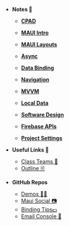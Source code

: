 - **Notes 📓** 
  - [**CPAD**](notes/Lecture1_CPAD.md)
  
  - [**MAUI Intro**](notes/Lecture2_MAUI_Architecture.md)
  
  - [**MAUI Layouts**](notes/Lecture3_MAUILayouts.md)
  
  - [**Async**](notes/Lecture4_Asynchronous_Programming.md)
  
  - [**Data Binding**](notes/Lecture5_DataBinding.md)
  
  - [**Navigation**](notes/Lecture5_Navigation.md)
  
  - [**MVVM**](notes/Lecture7_DesignPatterns_MVVM.md)
  
  - [**Local Data**](notes/Lecture8_SavingData.md)
  
  - [**Software Design**](notes/Lecture9_SoftwareDesign)
  
  - [**Firebase APIs**](notes/Lecture10_Firebase.md)
  
  - [**Project Settings**](notes/Lecture11_Project_Configs.md)
  
    
    
  
- **Useful Links 🔗**
  
  - [Class Teams 💬](https://teams.microsoft.com/l/team/19%3AO6W4FAHaNWqDTgJvw9R34xKNKoRiwL3EP1GEdig7ATk1%40thread.tacv2/conversations?groupId=d427b10f-cfd1-4e14-ad02-c727ffe38b15&tenantId=22c202c2-382c-447b-a023-d0a866d1d426)
  - [Outline 🗎](https://john-abbott-college.github.io/6A6-Notes/files//WINTER_2025_COMPUTER_SCIENCE.420-6A6-AB.BADAWYY.pdf)
  
- **GitHub Repos**
  - [Demos 👩‍🏫](https://github.com/AppDevIII-Code/Demos-w25)
  - [Maui Social 📷](https://github.com/AppDevIII-Code/MauiSocial)
  - [Binding Tips💵](https://github.com/AppDevIII-Code/BindingTips)
  - [Email Console 📧](https://github.com/AppDevIII-Code/EmailConsoleApp.git)

